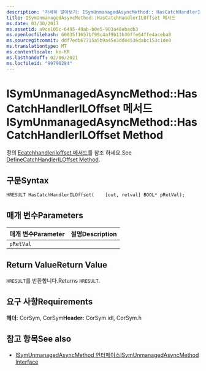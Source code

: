 ```yaml
---
description: '자세히 알아보기: ISymUnmanagedAsyncMethod:: HasCatchHandlerILOffset 메서드'
title: ISymUnmanagedAsyncMethod::HasCatchHandlerILOffset 메서드
ms.date: 03/30/2017
ms.assetid: a9ce105c-6495-49ab-b0e5-903a48ebadb3
ms.openlocfilehash: 60035f1657bf99c4af9b13b30ffe64ffe4aceba8
ms.sourcegitcommit: ddf7edb67715a5b9a45e3dd44536dabc153c1de0
ms.translationtype: MT
ms.contentlocale: ko-KR
ms.lasthandoff: 02/06/2021
ms.locfileid: "99790284"
---
```

# <a name="isymunmanagedasyncmethodhascatchhandleriloffset-method"></a><span data-ttu-id="3f6fa-103">ISymUnmanagedAsyncMethod::HasCatchHandlerILOffset 메서드</span><span class="sxs-lookup"><span data-stu-id="3f6fa-103">ISymUnmanagedAsyncMethod::HasCatchHandlerILOffset Method</span></span>

<span data-ttu-id="3f6fa-104">정의 [Ecatchhandleriloffset 메서드](isymunmanagedasyncmethodpropertieswriter-definecatchhandleriloffset-method.md)를 참조 하세요.</span><span class="sxs-lookup"><span data-stu-id="3f6fa-104">See [DefineCatchHandlerILOffset Method](isymunmanagedasyncmethodpropertieswriter-definecatchhandleriloffset-method.md).</span></span>  
  
## <a name="syntax"></a><span data-ttu-id="3f6fa-105">구문</span><span class="sxs-lookup"><span data-stu-id="3f6fa-105">Syntax</span></span>  
  
```idl  
HRESULT HasCatchHandlerILOffset(    [out, retval] BOOL* pRetVal);  
```  
  
## <a name="parameters"></a><span data-ttu-id="3f6fa-106">매개 변수</span><span class="sxs-lookup"><span data-stu-id="3f6fa-106">Parameters</span></span>  
  
|<span data-ttu-id="3f6fa-107">매개 변수</span><span class="sxs-lookup"><span data-stu-id="3f6fa-107">Parameter</span></span>|<span data-ttu-id="3f6fa-108">설명</span><span class="sxs-lookup"><span data-stu-id="3f6fa-108">Description</span></span>|  
|---------------|-----------------|  
|`pRetVal`||  
  
## <a name="return-value"></a><span data-ttu-id="3f6fa-109">Return Value</span><span class="sxs-lookup"><span data-stu-id="3f6fa-109">Return Value</span></span>  

 <span data-ttu-id="3f6fa-110">`HRESULT`를 반환합니다.</span><span class="sxs-lookup"><span data-stu-id="3f6fa-110">Returns `HRESULT`.</span></span>  
  
## <a name="requirements"></a><span data-ttu-id="3f6fa-111">요구 사항</span><span class="sxs-lookup"><span data-stu-id="3f6fa-111">Requirements</span></span>  

 <span data-ttu-id="3f6fa-112">**헤더:** CorSym, CorSym</span><span class="sxs-lookup"><span data-stu-id="3f6fa-112">**Header:** CorSym.idl, CorSym.h</span></span>  
  
## <a name="see-also"></a><span data-ttu-id="3f6fa-113">참고 항목</span><span class="sxs-lookup"><span data-stu-id="3f6fa-113">See also</span></span>

- [<span data-ttu-id="3f6fa-114">ISymUnmanagedAsyncMethod 인터페이스</span><span class="sxs-lookup"><span data-stu-id="3f6fa-114">ISymUnmanagedAsyncMethod Interface</span></span>](isymunmanagedasyncmethod-interface.md)
